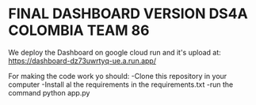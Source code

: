 # FINAL DASHBOARD VERSION DS4A COLOMBIA TEAM 86

We deploy the Dashboard on google cloud run and it's upload at:
https://dashboard-dz73uwrtyq-ue.a.run.app/

For making the code work yo should:
-Clone this repository in your computer
-Install al the requirements in the requirements.txt 
-run the command python app.py

